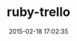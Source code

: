 ---
layout: post
title:  "ruby-trello"
repo:   "jeremytregunna/ruby-trello"
date:   2015-02-18 17:02:35
gemurl: https://github.com/jeremytregunna/ruby-trello
---